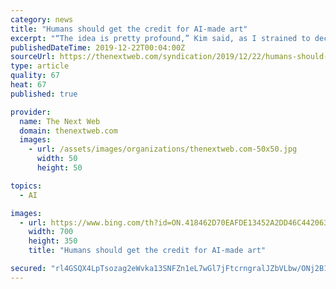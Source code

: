 ```yaml
---
category: news
title: "Humans should get the credit for AI-made art"
excerpt: "“The idea is pretty profound,” Kim said, as I strained to decipher what was human in the cacophony. “You can use AI to create art. That’s normally a process that we think of as immutably human.” Kim agreed that deepjazz, and computer art is often a proving ground, but he saw ends as well as means. ‘I’m not going to use the word ..."
publishedDateTime: 2019-12-22T00:04:00Z
sourceUrl: https://thenextweb.com/syndication/2019/12/22/humans-should-get-the-credit-for-ai-made-art/
type: article
quality: 67
heat: 67
published: true

provider:
  name: The Next Web
  domain: thenextweb.com
  images:
    - url: /assets/images/organizations/thenextweb.com-50x50.jpg
      width: 50
      height: 50

topics:
  - AI

images:
  - url: https://www.bing.com/th?id=ON.418462D70EAFDE13452A2DD46C442063
    width: 700
    height: 350
    title: "Humans should get the credit for AI-made art"

secured: "rl4GSQX4LpTsozag2eWvka13SNFZn1eL7wGl7jFtcrngralJZbVLbw/ONj2B1Q1ySET3dmpmrYVuahVkuyxP112a2/CV3O3D8NTAlqcOZxdsmQrro1hosvFsMiohBTjO58txGzKijaqtTxbMDG0YnK7nOE25QZZyn15lKz8lSYl+M4i8Aorgr/+1Uc87LAnPNQhrQSntvcm6wjEiPdb59FTs71EuiK98KmzPDtbmtadxKFi3sk38zb2KFcEyKKIQ4EQCBJSteiaJjr25botXlg==;o4GC+WV8wZnoy/URuEX7UA=="
---
```


